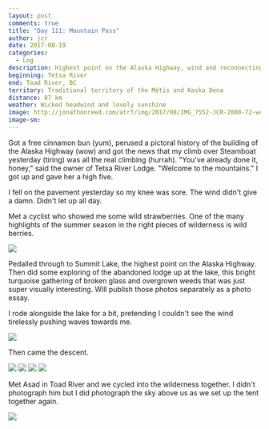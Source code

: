 ```yaml
---
layout: post
comments: true
title: "Day 111: Mountain Pass"
author: jcr
date: 2017-08-19
categories:
  - Log
description: Highest point on the Alaska Highway, wind and reconnecting with Asad.
beginning: Tetsa River
end: Toad River, BC
territory: Traditional territory of the Métis and Kaska Dena
distance: 87 km
weather: Wicked headwind and lovely sunshine
image: http://jonathonreed.com/atrf/img/2017/08/IMG_7552-JCR-2000-72-web.jpg
image-sm:
---
```


Got a free cinnamon bun (yum), perused a pictoral history of the building of the Alaska Highway (wow) and got the news that my climb over Steamboat yesterday (tiring) was all the real climbing (hurrah). "You've already done it, honey," said the owner of Tetsa River Lodge. "Welcome to the mountains." I got up and gave her a high five.

I fell on the pavement yesterday so my knee was sore. The wind didn't give a damn. Didn't let up all day.

Met a cyclist who showed me some wild strawberries. One of the many highlights of the summer season in the right pieces of wilderness is wild berries.

<img src="http://jonathonreed.com/atrf/img/2017/08/IMG_7311-JCR-2000-72-web.jpg">

Pedalled through to Summit Lake, the highest point on the Alaska Highway. Then did some exploring of the abandoned lodge up at the lake, this bright turquoise gathering of broken glass and overgrown weeds that was just super visually interesting. Will publish those photos separately as a photo essay.

I rode alongside the lake for a bit, pretending I couldn't see the wind tirelessly pushing waves towards me.

<img src="http://jonathonreed.com/atrf/img/2017/08/IMG_7506-JCR-2000-72-web.jpg">

Then came the descent.

<img src="http://jonathonreed.com/atrf/img/2017/08/IMG_7511-JCR-2000-72-web.jpg">

<img src="http://jonathonreed.com/atrf/img/2017/08/IMG_7521-JCR-2000-72-web.jpg">

<img src="http://jonathonreed.com/atrf/img/2017/08/IMG_7529-JCR-2000-72-web.jpg">

<img src="http://jonathonreed.com/atrf/img/2017/08/IMG_7531-JCR-2000-72-web.jpg">

Met Asad in Toad River and we cycled into the wilderness together. I didn't photograph him but I did photograph the sky above us as we set up the tent together again.

<img src="http://jonathonreed.com/atrf/img/2017/08/IMG_7552-JCR-2000-72-web.jpg">
